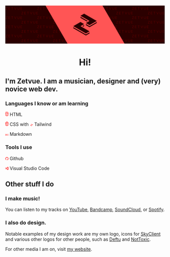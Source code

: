<div align="center">

![Zetvue Github Banner](images/ghbanner.png)

# Hi!

</div>

## I'm Zetvue. I am a musician, designer and (very) novice web dev.

### Languages I know or am learning
<img src="images/html5.svg" width="2%" alt="HTML5"> HTML

<img src="images/css3.svg" width="2%" alt="CSS3"> CSS with <img src="images/twcss.svg" width="2%" alt="Tailwind CSS"> Tailwind

<img src="images/md.svg" width="2%" alt="Markdown"> Markdown

### Tools I use
<img src="images/github.svg" width="2%" alt="Github"> Github

<img src="images/vscode.svg" width="2%" alt="Visual Studio Code"> Visual Studio Code


## Other stuff I do

### I make music!

You can listen to my tracks on [YouTube][youtube], [Bandcamp][bandcamp], [SoundCloud][soundcloud], or [Spotify][spotify].

### I also do design.

Notable examples of my design work are my own logo, icons for [SkyClient][skyclient] and various other logos for other people, such as [Deftu][deftu] and [NotToxic][nottoxic].

For other media I am on, visit [my website][website].

[youtube]: https://youtube.com/c/Zetvue
[bandcamp]: https://zetvue.bandcamp.com
[soundcloud]: https://soundcloud.com/zetvue
[spotify]: https://open.spotify.com/artist/7o8JZ8DuQ9uCEpq5xM8C8K

[skyclient]: https://skyclient.co
[deftu]: https://github.com/Deftu
[nottoxic]: https://github.com/nottoxicdev

[website]: https://zetvue.github.io/

